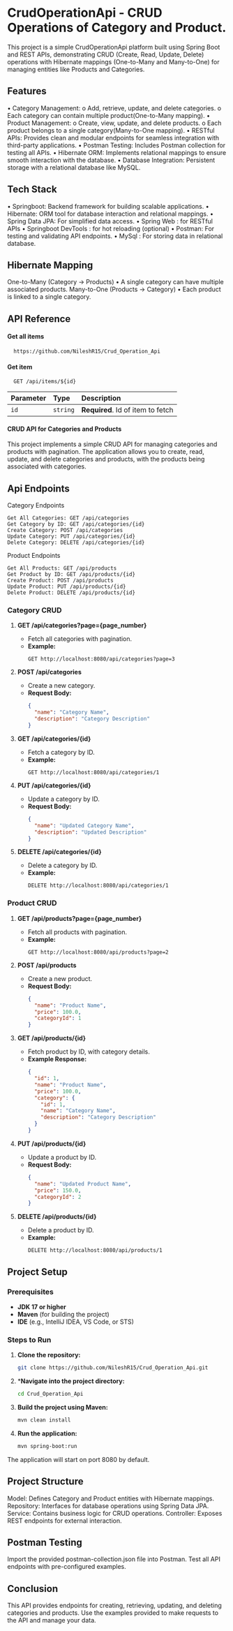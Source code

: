 
# CrudOperationApi - CRUD Operations of Category and Product.

This project is a simple CrudOperationApi platform built using Spring Boot and REST APIs, demonstrating CRUD (Create, Read, Update, Delete) operations with Hibernate mappings (One-to-Many and Many-to-One) for managing entities like Products and Categories.

## Features

•	Category Management:
          o	Add, retrieve, update, and delete categories.
          o	Each category can contain multiple product(One-to-Many mapping).
•	Product Management:
           o Create, view, update, and delete products.
           o Each product belongs to a single category(Many-to-One mapping).
•	RESTful APIs: 
            Provides clean and modular endpoints for seamless integration with third-party applications.
•	Postman Testing: 
            Includes Postman collection for testing all APIs.
•	Hibernate ORM: 
            Implements relational mappings to ensure smooth interaction with the database.
• Database Integration: 
            Persistent storage with a relational database like MySQL.

## Tech Stack

•	Springboot: Backend framework for building scalable applications.
•	Hibernate:  ORM tool for database interaction and relational mappings.
•	Spring Data JPA: For simplified data access.
•	Spring Web : for RESTful APIs
•	Springboot DevTools : for hot reloading (optional)
•	Postman: For testing and validating API endpoints.
•	MySql : For storing data in relational database.

## Hibernate Mapping

 One-to-Many (Category → Products)
            •	A single category can have multiple associated products.
Many-to-One (Products → Category) 
            •	Each product is linked to a single category.
            
## API Reference

#### Get all items

```http
  https://github.com/NileshR15/Crud_Operation_Api
```

#### Get item

```http
  GET /api/items/${id}
```

| Parameter | Type     | Description                       |
| :-------- | :------- | :-------------------------------- |
| `id`      | `string` | **Required**. Id of item to fetch |


#### CRUD API for Categories and Products

This project implements a simple CRUD API for managing categories and products with pagination. The application allows you to create, read, update, and delete categories and products, with the products being associated with categories.

## Api Endpoints

Category Endpoints

    Get All Categories: GET /api/categories
    Get Category by ID: GET /api/categories/{id}
    Create Category: POST /api/categories
    Update Category: PUT /api/categories/{id}
    Delete Category: DELETE /api/categories/{id}


Product Endpoints

    Get All Products: GET /api/products
    Get Product by ID: GET /api/products/{id}
    Create Product: POST /api/products
    Update Product: PUT /api/products/{id}
    Delete Product: DELETE /api/products/{id}


### Category CRUD

1. **GET /api/categories?page={page_number}**
   - Fetch all categories with pagination.
   - **Example:**
     ```http
     GET http://localhost:8080/api/categories?page=3
     ```

2. **POST /api/categories**
   - Create a new category.
   - **Request Body:**
     ```json
     {
       "name": "Category Name",
       "description": "Category Description"
     }
     ```

3. **GET /api/categories/{id}**
   - Fetch a category by ID.
   - **Example:**
     ```http
     GET http://localhost:8080/api/categories/1
     ```

4. **PUT /api/categories/{id}**
   - Update a category by ID.
   - **Request Body:**
     ```json
     {
       "name": "Updated Category Name",
       "description": "Updated Description"
     }
     ```

5. **DELETE /api/categories/{id}**
   - Delete a category by ID.
   - **Example:**
     ```http
     DELETE http://localhost:8080/api/categories/1
     ```

### Product CRUD

1. **GET /api/products?page={page_number}**
   - Fetch all products with pagination.
   - **Example:**
     ```http
     GET http://localhost:8080/api/products?page=2
     ```

2. **POST /api/products**
   - Create a new product.
   - **Request Body:**
     ```json
     {
       "name": "Product Name",
       "price": 100.0,
       "categoryId": 1
     }
     ```

3. **GET /api/products/{id}**
   - Fetch product by ID, with category details.
   - **Example Response:**
     ```json
     {
       "id": 1,
       "name": "Product Name",
       "price": 100.0,
       "category": {
         "id": 1,
         "name": "Category Name",
         "description": "Category Description"
       }
     }
     ```

4. **PUT /api/products/{id}**
   - Update a product by ID.
   - **Request Body:**
     ```json
     {
       "name": "Updated Product Name",
       "price": 150.0,
       "categoryId": 2
     }
     ```

5. **DELETE /api/products/{id}**
   - Delete a product by ID.
   - **Example:**
     ```http
     DELETE http://localhost:8080/api/products/1
     ```

## Project Setup

### Prerequisites

- **JDK 17 or higher**
- **Maven** (for building the project)
- **IDE** (e.g., IntelliJ IDEA, VS Code, or STS)

### Steps to Run

1. **Clone the repository:**
   ```bash
   git clone https://github.com/NileshR15/Crud_Operation_Api.git
2. ***Navigate into the project directory:**
    ```bash
    cd Crud_Operation_Api
3. **Build the project using Maven:**
    ```bash
    mvn clean install
4. **Run the application:**
    ```bash
    mvn spring-boot:run
The application will start on port 8080 by default.


## Project Structure

Model: Defines Category and Product entities with Hibernate mappings.
Repository: Interfaces for database operations using Spring Data JPA.
Service: Contains business logic for CRUD operations.
Controller: Exposes REST endpoints for external interaction.

## Postman Testing

Import the provided postman-collection.json file into Postman.
Test all API endpoints with pre-configured examples.

## Conclusion

This API provides endpoints for creating, retrieving, updating, and deleting categories and products. Use the examples provided to make requests to the API and manage your data.

